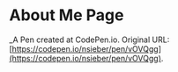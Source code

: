 # About Me Page
 _A Pen created at CodePen.io. Original URL: [https://codepen.io/nsieber/pen/vOVQgg](https://codepen.io/nsieber/pen/vOVQgg).

 